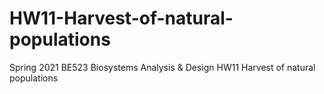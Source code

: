 # HW11-Harvest-of-natural-populations
Spring 2021 BE523 Biosystems Analysis &amp; Design HW11 Harvest of natural populations
